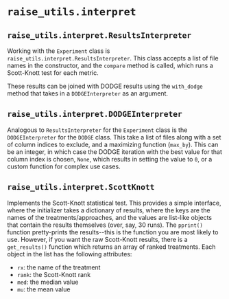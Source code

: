 # `raise_utils.interpret`

## `raise_utils.interpret.ResultsInterpreter`

Working with the `Experiment` class is `raise_utils.interpret.ResultsInterpreter`. This class accepts a list of file names in the constructor, and the `compare` method is called, which runs a Scott-Knott test for each metric.

These results can be joined with DODGE results using the `with_dodge` method that takes in a `DODGEInterpreter` as an argument.

## `raise_utils.interpret.DODGEInterpreter`

Analogous to `ResultsInterpreter` for the `Experiment` class is the `DODGEInterpreter` for the `DODGE` class. This take a list of files along with a set of column indices to exclude, and a maximizing function (`max_by`). This can be an integer, in which case the DODGE iteration with the best value for that column index is chosen, `None`, which results in setting the value to `0`, or a custom function for complex use cases.

## `raise_utils.interpret.ScottKnott`

Implements the Scott-Knott statistical test. This provides a simple interface, where the initializer takes a dictionary of results, where the keys are the names of the treatments/approaches, and the values are list-like objects that contain the results themselves (over, say, 30 runs). The `pprint()` function pretty-prints the results--this is the function you are most likely to use. However, if you want the raw Scott-Knott results, there is a `get_results()` function which returns an array of ranked treatments. Each object in the list has the following attributes:

* `rx`: the name of the treatment
* `rank`: the Scott-Knott rank
* `med`: the median value
* `mu`: the mean value

